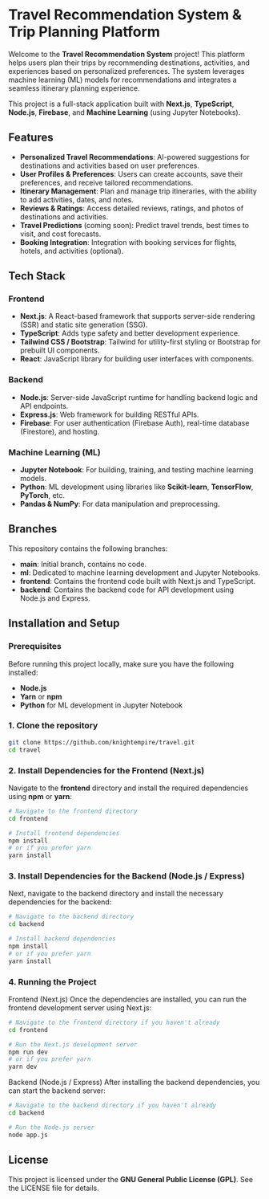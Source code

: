 # Travel Recommendation System & Trip Planning Platform

Welcome to the **Travel Recommendation System** project! This platform helps users plan their trips by recommending destinations, activities, and experiences based on personalized preferences. The system leverages machine learning (ML) models for recommendations and integrates a seamless itinerary planning experience.

This project is a full-stack application built with **Next.js**, **TypeScript**, **Node.js**, **Firebase**, and **Machine Learning** (using Jupyter Notebooks).


## Features

- **Personalized Travel Recommendations**: AI-powered suggestions for destinations and activities based on user preferences.
- **User Profiles & Preferences**: Users can create accounts, save their preferences, and receive tailored recommendations.
- **Itinerary Management**: Plan and manage trip itineraries, with the ability to add activities, dates, and notes.
- **Reviews & Ratings**: Access detailed reviews, ratings, and photos of destinations and activities.
- **Travel Predictions** (coming soon): Predict travel trends, best times to visit, and cost forecasts.
- **Booking Integration**: Integration with booking services for flights, hotels, and activities (optional).

## Tech Stack

### Frontend
- **Next.js**: A React-based framework that supports server-side rendering (SSR) and static site generation (SSG).
- **TypeScript**: Adds type safety and better development experience.
- **Tailwind CSS / Bootstrap**: Tailwind for utility-first styling or Bootstrap for prebuilt UI components.
- **React**: JavaScript library for building user interfaces with components.

### Backend
- **Node.js**: Server-side JavaScript runtime for handling backend logic and API endpoints.
- **Express.js**: Web framework for building RESTful APIs.
- **Firebase**: For user authentication (Firebase Auth), real-time database (Firestore), and hosting.

### Machine Learning (ML)
- **Jupyter Notebook**: For building, training, and testing machine learning models.
- **Python**: ML development using libraries like **Scikit-learn**, **TensorFlow**, **PyTorch**, etc.
- **Pandas & NumPy**: For data manipulation and preprocessing.


## Branches

This repository contains the following branches:

- **main**: Initial branch, contains no code.
- **ml**: Dedicated to machine learning development and Jupyter Notebooks.
- **frontend**: Contains the frontend code built with Next.js and TypeScript.
- **backend**: Contains the backend code for API development using Node.js and Express.


## Installation and Setup

### Prerequisites
Before running this project locally, make sure you have the following installed:

- **Node.js** 
- **Yarn** or **npm**
- **Python** for ML development in Jupyter Notebook

### 1. Clone the repository
```bash
git clone https://github.com/knightempire/travel.git
cd travel

```
### 2. Install Dependencies for the Frontend (Next.js)

Navigate to the **frontend** directory and install the required dependencies using **npm** or **yarn**:

```bash
# Navigate to the frontend directory 
cd frontend

# Install frontend dependencies
npm install
# or if you prefer yarn
yarn install
```

### 3.  Install Dependencies for the Backend (Node.js / Express)

Next, navigate to the backend directory and install the necessary dependencies for the backend:

```bash
# Navigate to the backend directory
cd backend

# Install backend dependencies
npm install
# or if you prefer yarn
yarn install
```

### 4. Running the Project

Frontend (Next.js)
Once the dependencies are installed, you can run the frontend development server using Next.js:


```bash
# Navigate to the frontend directory if you haven't already
cd frontend

# Run the Next.js development server
npm run dev
# or if you prefer yarn
yarn dev

```

Backend (Node.js / Express)
After installing the backend dependencies, you can start the backend server:


```bash
# Navigate to the backend directory if you haven't already
cd backend

# Run the Node.js server
node app.js


```


## License

This project is licensed under the **GNU General Public License (GPL)**. See the LICENSE file for details.
